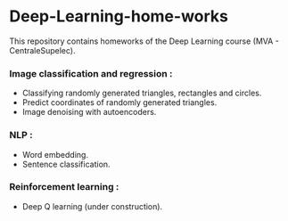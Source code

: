 # Deep-Learning-home-works

This repository contains homeworks of the Deep Learning course (MVA - CentraleSupelec).

### Image classification and regression : 
- Classifying randomly generated triangles, rectangles and circles.
- Predict coordinates of randomly generated triangles.
- Image denoising with autoencoders.

### NLP :
- Word embedding.
- Sentence classification.

### Reinforcement learning :
- Deep Q learning (under construction).



